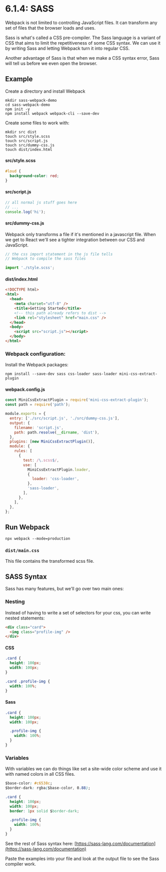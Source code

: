 # 6.1.4: SASS

Webpack is not limited to controlling JavaScript files. It can transform any set of files that the browser loads and uses.

Sass is what's called a CSS pre-compiler. The Sass language is a variant of CSS that aims to limit the repetitiveness of some CSS syntax. We can use it by writing Sass and letting Webpack turn it into regular CSS.

Another advantage of Sass is that when we make a CSS syntax error, Sass will tell us before we even open the browser.

## Example

Create a directory and install Webpack

```text
mkdir sass-webpack-demo
cd sass-webpack-demo
npm init -y
npm install webpack webpack-cli --save-dev
```

Create some files to work with:

```text
mkdir src dist
touch src/style.scss
touch src/script.js
touch src/dummy-css.js
touch dist/index.html
```

#### src/style.scss

```css
#loud {
  background-color: red;
}
```

#### src/script.js

```js
// all normal js stuff goes here
// ...
console.log('hi');
```

#### src/dummy-css.js

Webpack only transforms a file if it's mentioned in a javascript file. When we get to React we'll see a tighter integration between our CSS and JavaScript.

```js
// the css import statement in the js file tells
// Webpack to compile the sass files

import './style.scss';
```

#### dist/index.html

```html
<!DOCTYPE html>
<html>
  <head>
    <meta charset="utf-8" />
    <title>Getting Started</title>
    <!-- this path already refers to dist -->
    <link rel="stylesheet" href="main.css" />
  </head>
  <body>
    <script src="script.js"></script>
  </body>
</html>
```

### Webpack configuration:

Install the Webpack packages:

```text
npm install --save-dev sass css-loader sass-loader mini-css-extract-plugin
```

#### webpack.config.js

```js
const MiniCssExtractPlugin = require('mini-css-extract-plugin');
const path = require('path');

module.exports = {
  entry: ['./src/script.js', './src/dummy-css.js'],
  output: {
    filename: 'script.js',
    path: path.resolve(__dirname, 'dist'),
  },
  plugins: [new MiniCssExtractPlugin()],
  module: {
    rules: [
      {
        test: /\.scss$/,
        use: [
          MiniCssExtractPlugin.loader,
          {
            loader: 'css-loader',
          },
          'sass-loader',
        ],
      },
    ],
  },
};
```

## Run Webpack

```text
npx webpack --mode=production
```

### `dist/main.css`

This file contains the transformed scss file.

## SASS Syntax

Sass has many features, but we'll go over two main ones:

### Nesting

Instead of having to write a set of selectors for your css, you can write nested statements:

```html
<div class="card">
  <img class="profile-img" />
</div>
```

#### CSS

```css
.card {
  height: 100px;
  width: 100px;
}

.card .profile-img {
  width: 100%;
}
```

#### Sass

```css
.card {
  height: 100px;
  width: 100px;

  .profile-img {
    width: 100%;
  }
}
```

### Variables

With variables we can do things like set a site-wide color scheme and use it with named colors in all CSS files.

```css
$base-color: #c6538c;
$border-dark: rgba($base-color, 0.88);

.card {
  height: 100px;
  width: 100px;
  border: 1px solid $border-dark;

  .profile-img {
    width: 100%;
  }
}
```

See the rest of Sass syntax here: [https://sass-lang.com/documentation](https://sass-lang.com/documentation)

Paste the examples into your file and look at the output file to see the Sass compiler work.
